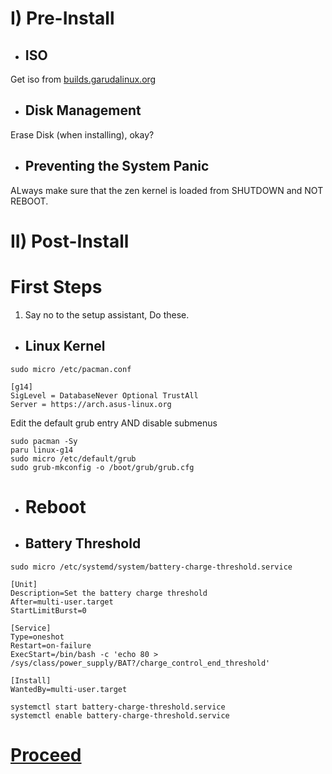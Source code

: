 # I) Pre-Install

- ## ISO
Get iso from [builds.garudalinux.org](builds.garudalinux.org)

- ## Disk Management
Erase Disk (when installing), okay?

- ## Preventing the System Panic
ALways make sure that the zen kernel is loaded from SHUTDOWN and NOT REBOOT.

# II) Post-Install

# First Steps

1. Say no to the setup assistant, Do these.

- ## Linux Kernel

`sudo micro /etc/pacman.conf`
```
[g14]
SigLevel = DatabaseNever Optional TrustAll
Server = https://arch.asus-linux.org
```

Edit the default grub entry AND disable submenus

```
sudo pacman -Sy
paru linux-g14
sudo micro /etc/default/grub
sudo grub-mkconfig -o /boot/grub/grub.cfg
```

-  # Reboot

- ## Battery Threshold

```sudo micro /etc/systemd/system/battery-charge-threshold.service ```

```
[Unit]
Description=Set the battery charge threshold
After=multi-user.target
StartLimitBurst=0

[Service]
Type=oneshot
Restart=on-failure
ExecStart=/bin/bash -c 'echo 80 > /sys/class/power_supply/BAT?/charge_control_end_threshold'

[Install]
WantedBy=multi-user.target
```

```
systemctl start battery-charge-threshold.service
systemctl enable battery-charge-threshold.service
```

# [Proceed](https://github.com/Hooke012/OmniGuides/blob/main/Software/Linux.md)
